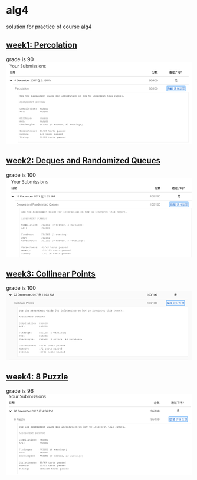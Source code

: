 # alg4
solution for practice of course [alg4](https://www.coursera.org/learn/algorithms-part1/home/welcome)

## [week1: Percolation](https://github.com/jackgreentemp/alg4/tree/master/week1)
grade is 90
![](https://raw.githubusercontent.com/jackgreentemp/alg4/master/image/%E5%B1%8F%E5%B9%95%E5%BF%AB%E7%85%A7%202017-12-12%20%E4%B8%8B%E5%8D%882.58.07.png)

## [week2: Deques and Randomized Queues](https://github.com/jackgreentemp/alg4/tree/master/week2)
grade is 100
![](https://raw.githubusercontent.com/jackgreentemp/alg4/master/image/%E5%B1%8F%E5%B9%95%E5%BF%AB%E7%85%A7%202017-12-12%20%E4%B8%8B%E5%8D%882.49.32.png)

## [week3: Collinear Points](https://github.com/jackgreentemp/alg4/tree/master/week3)
grade is 100
![](https://raw.githubusercontent.com/jackgreentemp/alg4/master/image/%E5%B1%8F%E5%B9%95%E5%BF%AB%E7%85%A7%202017-12-22%20%E4%B8%8A%E5%8D%8811.10.36.png)

## [week4: 8 Puzzle](https://github.com/jackgreentemp/alg4/tree/master/week4)
grade is 96
![](https://raw.githubusercontent.com/jackgreentemp/alg4/master/image/%E5%B1%8F%E5%B9%95%E5%BF%AB%E7%85%A7%202017-12-29%20%E4%B8%8B%E5%8D%883.14.35.png)
